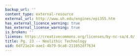 ```yaml
---
backup_url: ''
content_type: external-resource
external_url: http://www.uh.edu/engines/epi355.htm
has_external_licence_warning: true
has_external_license_warning: true
is_broken: ''
license: https://creativecommons.org/licenses/by-nc-sa/4.0/
title: Pg. 23 -- Neolithic Technology
uid: 6df21e24-aae1-4b79-9ca8-211052df7634
---
```

